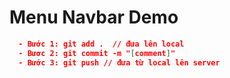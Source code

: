 # Menu Navbar Demo
```json
  - Bước 1: git add .  // đưa lên local
  - Bươc 2: git commit -m "[comment]"
  - Bước 3: git push // đưa từ local lên server
```
